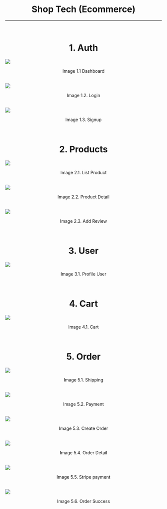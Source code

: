 <h1 align="center">
  <br>
  Shop Tech (Ecommerce)
  <br>
</h1>

---

<br />
<div>
  <h1 align="center">1. Auth</h1>
  <img src="images/auth/home.png" />
  <p align="center">Image 1.1 Dashboard</p>
  <br />

  <img src="images/auth/login.png" />
  <p align="center">Image 1.2. Login</p>
  <br />

  <img src="images/auth/signup.png" />
  <p align="center">Image 1.3. Signup</p>
  <br />
</div>

<div>
  <h1 align="center">2. Products</h1>
  <img src="images/product/products.png" />
  <p align="center">Image 2.1. List Product</p>
  <br />

  <img src="images/product/product.png" />
  <p align="center">Image 2.2. Product Detail</p>
  <br />

  <img src="images/product/review.png" />
  <p align="center">Image 2.3. Add Review</p>
  <br />
</div>

<div>
  <h1 align="center">3. User</h1>
  <img src="images/user/profile.png" />
  <p align="center">Image 3.1. Profile User</p>
  <br />
</div>

<div>
  <h1 align="center">4. Cart</h1>
   <img src="images/cart/cart.png" />
  <p align="center">Image 4.1. Cart</p>
  <br />
</div>

<div>
  <h1 align="center">5. Order</h1>
   <img src="images/order/shipping.png" />
  <p align="center">Image 5.1. Shipping</p>
  <br />

   <img src="images/order/payment.png" />
  <p align="center">Image 5.2. Payment</p>
  <br />

   <img src="images/order/order.png" />
  <p align="center">Image 5.3. Create Order</p>
  <br />

   <img src="images/order/order_detail.png" />
  <p align="center">Image 5.4. Order Detail</p>
  <br />

   <img src="images/order/stripe.png" />
  <p align="center">Image 5.5. Stripe payment</p>
  <br />

   <img src="images/order/order_success.png" />
  <p align="center">Image 5.6. Order Success</p>
  <br />
</div>